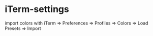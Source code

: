 # iTerm-settings

import colors with iTerm => Preferences => Profiles => Colors => Load Presets => Import
